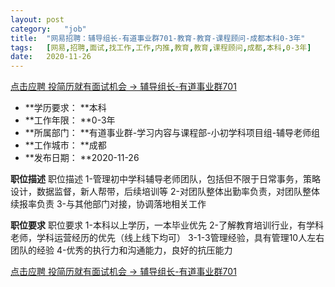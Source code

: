 ```yaml
---
layout:	post
category:	"job"
title:	"网易招聘：辅导组长-有道事业群701-教育-教育-课程顾问-成都本科0-3年"
tags:	[网易,招聘,面试,找工作,工作,内推,教育,教育,课程顾问,成都,本科,0-3年]
date:	2020-11-26
---
```


[点击应聘 投简历就有面试机会 -> 辅导组长-有道事业群701](http://mobile.bole.netease.com/bole/boleDetail?id=26190&employeeId=346f03c3cda5f04c&key=all)



- **学历要求： **本科
- **工作年限： **0-3年
- **所属部门： **有道事业群-学习内容与课程部-小初学科项目组-辅导老师组
- **工作城市： **成都
- **发布日期： **2020-11-26



**职位描述**
职位描述
1-管理初中学科辅导老师团队，包括但不限于日常事务，策略设计，数据监督，新人帮带，后续培训等
2-对团队整体出勤率负责，对团队整体续报率负责
3-与其他部门对接，协调落地相关工作




**职位要求**
职位要求
1-本科以上学历，一本毕业优先
2-了解教育培训行业，有学科老师，学科运营经历的优先（线上线下均可）
3-1-3管理经验，具有管理10人左右团队的经验
4-优秀的执行力和沟通能力，良好的抗压能力



[点击应聘 投简历就有面试机会 -> 辅导组长-有道事业群701](http://mobile.bole.netease.com/bole/boleDetail?id=26190&employeeId=346f03c3cda5f04c&key=all)